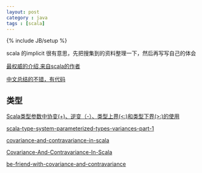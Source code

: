 ```yaml
---
layout: post
category : java 
tags : [scala]
---
```

{% include JB/setup %}


scala 的implicit 很有意思，先把搜集到的资料整理一下，然后再写写自己的体会

[最权威的介绍,来自scala的作者](http://www.artima.com/pins1ed/implicit-conversions-and-parameters.html 'http://www.artima.com/pins1ed/implicit-conversions-and-parameters.html')


[中文总结的不错，有代码](http://www.cnblogs.com/rollenholt/p/4118567.html 'http://www.cnblogs.com/rollenholt/p/4118567.html')

## 类型

[Scala类型参数中协变(+)、逆变（-）、类型上界(<:)和类型下界(>:)的使用](http://www.iteye.com/topic/477994 'http://www.iteye.com/topic/477994')

[scala-type-system-parameterized-types-variances-part-1](https://blog.codecentric.de/en/2015/03/scala-type-system-parameterized-types-variances-part-1/ 'https://blog.codecentric.de/en/2015/03/scala-type-system-parameterized-types-variances-part-1/')

[covariance-and-contravariance-in-scala](http://blogs.atlassian.com/2013/01/covariance-and-contravariance-in-scala/ 'http://blogs.atlassian.com/2013/01/covariance-and-contravariance-in-scala/')

[Covariance-And-Contravariance-In-Scala](http://blog.kamkor.me/Covariance-And-Contravariance-In-Scala/ 'scala type')

[be-friend-with-covariance-and-contravariance](http://julien.richard-foy.fr/blog/2013/02/21/be-friend-with-covariance-and-contravariance/ 'http://julien.richard-foy.fr/blog/2013/02/21/be-friend-with-covariance-and-contravariance/')


